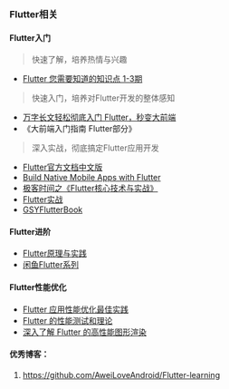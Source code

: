 ### Flutter相关

#### Flutter入门

> 快速了解，培养热情与兴趣

- [Flutter 您需要知道的知识点 1-3期](https://mp.weixin.qq.com/s?__biz=MzAwODY4OTk2Mg==&mid=2652048481&idx=1&sn=3775bb6e61b9b4d7d7c5a48871a13807&chksm=808cac24b7fb2532858b94dc45f1ec4f8ec83f28f186e0cbc53a40034b3398feddea553e3054&scene=21#wechat_redirect)

> 快速入门，培养对Flutter开发的整体感知

- [万字长文轻松彻底入门 Flutter，秒变大前端](https://zhuanlan.zhihu.com/p/90836859)
- 《大前端入门指南 Flutter部分》

> 深入实战，彻底搞定Flutter应用开发

- [Flutter官方文档中文版](https://flutter.cn/docs/get-started/install)
- [Build Native Mobile Apps with Flutter](https://classroom.udacity.com/courses/ud905/lessons/92a39eec-0c04-4d98-b47f-c884b9cd5a3b/concepts/78143d19-8360-4f83-88ab-cfcb5b160465)
- [极客时间之《Flutter核心技术与实战》](https://time.geekbang.org/column/article/104040)
- [Flutter实战](https://book.flutterchina.club/)
- [GSYFlutterBook](https://guoshuyu.cn/home/wx/)

#### Flutter进阶

- [Flutter原理与实践](https://tech.meituan.com/2018/08/09/waimai-flutter-practice.html)
- [闲鱼Flutter系列](https://www.yuque.com/xytech/flutter)

#### Flutter性能优化

- [Flutter 应用性能优化最佳实践](https://mp.weixin.qq.com/s/5rLj3kiZzyIV6pbyJq4P2g)
- [Flutter 的性能测试和理论](https://www.bilibili.com/video/av63626119/?spm_id_from=333.788.videocard.0)
- [深入了解 Flutter 的高性能图形渲染](https://www.bilibili.com/video/av48772383/?spm_id_from=333.788.videocard.0)



#### 优秀博客：

1. https://github.com/AweiLoveAndroid/Flutter-learning